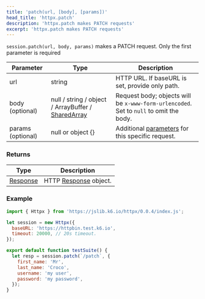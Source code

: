 ```yaml
---
title: 'patch(url, [body], [params])'
head_title: 'httpx.patch'
description: 'httpx.patch makes PATCH requests'
excerpt: 'httpx.patch makes PATCH requests'
---
```


`session.patch(url, body, params)` makes a PATCH request. Only the first parameter is required

| Parameter         | Type                                                                                            | Description                                                                              |
| ----------------- | ----------------------------------------------------------------------------------------------- | ---------------------------------------------------------------------------------------- |
| url               | string                                                                                          | HTTP URL. If baseURL is set, provide only path.                                          |
| body (optional)   | null / string / object / ArrayBuffer / [SharedArray](/javascript-api/v0.32/k6-data/sharedarray) | Request body; objects will be `x-www-form-urlencoded`. Set to `null` to omit the body.   |
| params (optional) | null or object {}                                                                               | Additional [parameters](/javascript-api/v0.32/k6-http/params) for this specific request. |

### Returns

| Type                                               | Description                                                     |
| -------------------------------------------------- | --------------------------------------------------------------- |
| [Response](/javascript-api/v0.32/k6-http/response) | HTTP [Response](/javascript-api/v0.32/k6-http/response) object. |

### Example

<CodeGroup labels={[]}>

```javascript
import { Httpx } from 'https://jslib.k6.io/httpx/0.0.4/index.js';

let session = new Httpx({
  baseURL: 'https://httpbin.test.k6.io',
  timeout: 20000, // 20s timeout.
});

export default function testSuite() {
  let resp = session.patch(`/patch`, {
    first_name: 'Mr',
    last_name: 'Croco',
    username: 'my user',
    password: 'my password',
  });
}
```

</CodeGroup>
